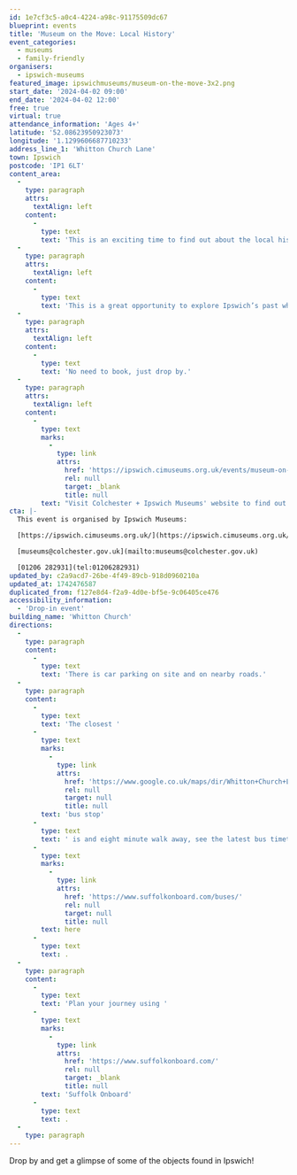 ```yaml
---
id: 1e7cf3c5-a0c4-4224-a98c-91175509dc67
blueprint: events
title: 'Museum on the Move: Local History'
event_categories:
  - museums
  - family-friendly
organisers:
  - ipswich-museums
featured_image: ipswichmuseums/museum-on-the-move-3x2.png
start_date: '2024-04-02 09:00'
end_date: '2024-04-02 12:00'
free: true
virtual: true
attendance_information: 'Ages 4+'
latitude: '52.08623950923073'
longitude: '1.1299606687710233'
address_line_1: 'Whitton Church Lane'
town: Ipswich
postcode: 'IP1 6LT'
content_area:
  -
    type: paragraph
    attrs:
      textAlign: left
    content:
      -
        type: text
        text: 'This is an exciting time to find out about the local history of Ipswich from prehistoric times to the 21st century. What objects would you like to include to sum up your neighborhood today? What stories might they tell?'
  -
    type: paragraph
    attrs:
      textAlign: left
    content:
      -
        type: text
        text: 'This is a great opportunity to explore Ipswich’s past while looking forward to its future. We look forward to seeing you there!'
  -
    type: paragraph
    attrs:
      textAlign: left
    content:
      -
        type: text
        text: 'No need to book, just drop by.'
  -
    type: paragraph
    attrs:
      textAlign: left
    content:
      -
        type: text
        marks:
          -
            type: link
            attrs:
              href: 'https://ipswich.cimuseums.org.uk/events/museum-on-the-move/'
              rel: null
              target: _blank
              title: null
        text: "Visit Colchester + Ipswich Museums' website to find out more."
cta: |-
  This event is organised by Ipswich Museums:

  [https://ipswich.cimuseums.org.uk/](https://ipswich.cimuseums.org.uk/) 

  [museums@colchester.gov.uk](mailto:museums@colchester.gov.uk)

  [01206 282931](tel:01206282931)
updated_by: c2a9acd7-26be-4f49-89cb-918d0960210a
updated_at: 1742476587
duplicated_from: f127e8d4-f2a9-4d0e-bf5e-9c06405ce476
accessibility_information:
  - 'Drop-in event'
building_name: 'Whitton Church'
directions:
  -
    type: paragraph
    content:
      -
        type: text
        text: 'There is car parking on site and on nearby roads.'
  -
    type: paragraph
    content:
      -
        type: text
        text: 'The closest '
      -
        type: text
        marks:
          -
            type: link
            attrs:
              href: 'https://www.google.co.uk/maps/dir/Whitton+Church+Ln,+Ipswich/Byron+Road,+Ipswich+IP1+6JF/@52.0854484,1.1260405,17z/data=!3m1!4b1!4m14!4m13!1m5!1m1!1s0x47d9a191248a9eb5:0x4522d29c488422db!2m2!1d1.1299714!2d52.0860945!1m5!1m1!1s0x47d9a19134eaee3b:0xe0ee59afa0c839a2!2m2!1d1.130491!2d52.085155!3e2?entry=ttu&g_ep=EgoyMDI1MDMxNy4wIKXMDSoASAFQAw%3D%3D'
              rel: null
              target: null
              title: null
        text: 'bus stop'
      -
        type: text
        text: ' is and eight minute walk away, see the latest bus timetables '
      -
        type: text
        marks:
          -
            type: link
            attrs:
              href: 'https://www.suffolkonboard.com/buses/'
              rel: null
              target: null
              title: null
        text: here
      -
        type: text
        text: .
  -
    type: paragraph
    content:
      -
        type: text
        text: 'Plan your journey using '
      -
        type: text
        marks:
          -
            type: link
            attrs:
              href: 'https://www.suffolkonboard.com/'
              rel: null
              target: _blank
              title: null
        text: 'Suffolk Onboard'
      -
        type: text
        text: .
  -
    type: paragraph
---
```

Drop by and get a glimpse of some of the objects found in Ipswich!